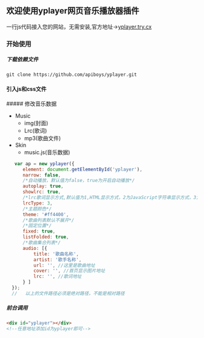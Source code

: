 ## 欢迎使用yplayer网页音乐播放器插件

一行js代码接入您的网站，无需安装,官方地址->[yplayer.try.cx](https://yplayer.try.cx)

### 开始使用

##### 下载依赖文件

```markdown
git clone https://github.com/apiboys/yplayer.git
```

#### 引入js和css文件

<!--引入css-->
<link rel="stylesheet" href="Source/Skin/yplayer.min.css">
<!--引入js-->
<script src="Source/Skin/yplayer.min.js"></script>
<!--引入音乐数据文件-->
<script src="Source/music.js"></script>
##### 修改音乐数据

- Music
  - img(封面)
  - Lrc(歌词)
  - mp3(歌曲文件)
- Skin
  - music.js(音乐数据)

```JavaScript
   var ap = new yplayer({
      element: document.getElementById('yplayer'),
      narrow: false,
      /*自动播放，默认值为false，true为开启自动播放*/
      autoplay: true,
      showlrc: true,
      /*lrc歌词显示方式,默认值为1,HTML显示方式，2为JavaScript字符串显示方式，3为lrc文件加载显示方式*/
      lrcType: 3,
      /*主题颜色*/
      theme: '#ff4400',
      /*歌曲列表默认不展开*/
      /*固定位置*/
      fixed: true,
      listFolded: true,
      /*歌曲集合列表*/
      audio: [{
          title: '歌曲名称',
          artist: '歌手名称',
          url: '', //这里是歌曲地址
          cover: '', //首页显示图片地址
          lrc: '', //歌词地址
      } ]
  });
  //   以上的文件路径必须是绝对路径，不能是相对路径
```

##### 前台调用

```html
<div id="yplayer"></div>
<!--任意地址添加id为yplayer即可-->
```

